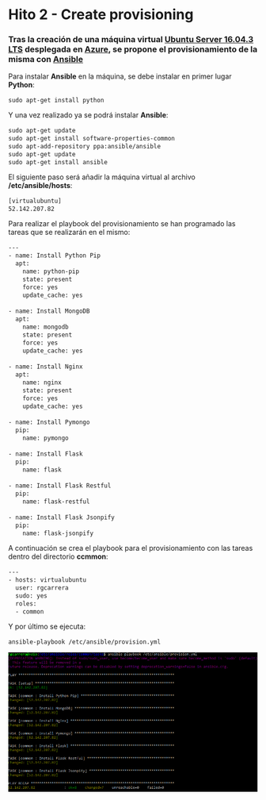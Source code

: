 # Hito 2 - Create provisioning

### Tras la creación de una máquina virtual [Ubuntu Server 16.04.3 LTS](https://www.ubuntu.com/download/server) desplegada en [Azure](https://azure.microsoft.com/es-es/), se propone el provisionamiento de la misma con [Ansible](https://www.ansible.com/) 

Para instalar **Ansible** en la máquina, se debe instalar en primer lugar **Python**:
```
sudo apt-get install python
```
Y una vez realizado ya se podrá instalar **Ansible**:
```
sudo apt-get update
sudo apt-get install software-properties-common
sudo apt-add-repository ppa:ansible/ansible
sudo apt-get update
sudo apt-get install ansible
```
El siguiente paso será añadir la máquina virtual al archivo **/etc/ansible/hosts**:
```
[virtualubuntu]
52.142.207.82
```
Para realizar el playbook del provisionamiento se han programado las tareas que se realizarán en el mismo:
```
---
- name: Install Python Pip
  apt:
    name: python-pip
    state: present
    force: yes
    update_cache: yes

- name: Install MongoDB
  apt:
    name: mongodb
    state: present
    force: yes
    update_cache: yes

- name: Install Nginx
  apt:
    name: nginx
    state: present
    force: yes
    update_cache: yes

- name: Install Pymongo
  pip:
    name: pymongo

- name: Install Flask
  pip:
    name: flask

- name: Install Flask Restful
  pip:
    name: flask-restful

- name: Install Flask Jsonpify
  pip:
    name: flask-jsonpify
```
A continuación se crea el playbook para el provisionamiento con las tareas dentro del directorio **ccmmon**:
```
---
- hosts: virtualubuntu
  user: rgcarrera
  sudo: yes
  roles:
  - common
```
Y por último se ejecuta:
```
ansible-playbook /etc/ansible/provision.yml
```

![alt text](/provision/ansible/images/provisioning.png "Provisioning")
